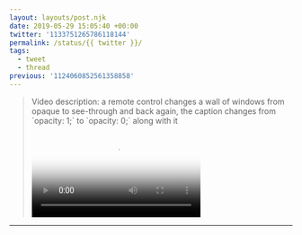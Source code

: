 ```yaml
---
layout: layouts/post.njk
date: 2019-05-29 15:05:40 +00:00
twitter: '1133751265786118144'
permalink: /status/{{ twitter }}/
tags: 
  - tweet
  - thread
previous: '1124060852561358858'
---
```


> <p class="sr-only">Video description: a remote control changes a wall of windows from opaque to see-through and back again, the caption changes from `opacity: 1;` to `opacity: 0;` along with it</p>
> 
> <video controls loop preload="metadata" poster="/img/D7vkr0CUcAADtWV.jpg"><source src="/img/1133751265786118144-D7vkr0CUcAADtWV.mp4">Your browser does not support the video tag.</video>

---
